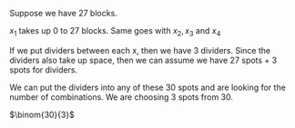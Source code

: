 Suppose we have 27 blocks.

$x_1$ takes up 0 to 27 blocks. Same goes with $x_2, x_3$ and $x_4$

If we put dividers between each x, then we have 3 dividers. Since the dividers also take up space, then we can assume we have 27 spots + 3 spots for dividers.

We can put the dividers into any of these 30 spots and are looking for the number of combinations. We are choosing 3 spots from 30.

$\binom{30}{3}$